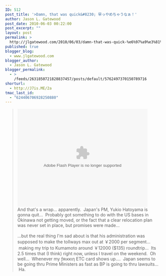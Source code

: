 ```yaml
---
ID: 512
post_title: '>Damn, that was quick&#8230; 早っやめちゃうなぁ！'
author: Jason L. Gatewood
post_date: 2010-06-03 00:22:00
post_excerpt: ""
layout: post
permalink: >
  http://jlgatewood.com/2010/06/03/damn-that-was-quick-%e6%97%a9%e3%81%a3%e3%82%84%e3%82%81%e3%81%a1%e3%82%83%e3%81%86%e3%81%aa%e3%81%81%ef%bc%81/
published: true
blogger_blog:
  - www.jlgatewood.com
blogger_author:
  - Jason L. Gatewood
blogger_permalink:
  - >
    /feeds/2631850721828837457/posts/default/5762497370150789716
shorturl:
  - http://J7is.ME/2a
tmac_last_id:
  - "624406706928250880"
---
```

><object data="http://player.grabnetworks.com/swf/cube.swf?a=V4181640&m=1416863" height="316" type="application/x-shockwave-flash" width="421"> <param name="movie" value="http://player.grabnetworks.com/swf/cube.swf?a=V4181640&m=1416863"/><param name="allowScriptAccess" value="always"/><param name="base" value="." /><param name="wmode" value="transparent"/><param name="allowfullscreen" value="true"/></object>    <br />And that's a wrap... apparently.  Japan's PM, Yukio Hatoyama is gonna quit...  Probably got something to do with the US bases in Okinawa not getting moved, or the fact that a clear relocation plan was never set in place, but promises were made...<br /><br />...but the real thing I'm sad about is that his administration was supposed to make the tollways max out at ￥2000 per segment...  making my trip to Kumamoto around ￥12000 ($135) roundtrip...  Its 2.5 times that (I think) right now, unless I travel on the weekend.  Oh well...  Whenever my ƒяιккιη ETC card shows up....  Japan seems to be going thru Prime Ministers as fast as BP is going to thru lawsuits...  Ha.